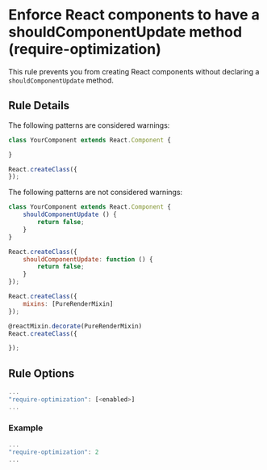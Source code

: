 # Enforce React components to have a shouldComponentUpdate method (require-optimization)

This rule prevents you from creating React components without declaring a `shouldComponentUpdate` method.

## Rule Details

The following patterns are considered warnings:

```js
class YourComponent extends React.Component {

}
```

```js
React.createClass({
});
```

The following patterns are not considered warnings:

```js
class YourComponent extends React.Component {
	shouldComponentUpdate () {
		return false;
	}
}
```

```js
React.createClass({
	shouldComponentUpdate: function () {
		return false;
	}
});
```

```js
React.createClass({
	mixins: [PureRenderMixin]
});
```

```js
@reactMixin.decorate(PureRenderMixin)
React.createClass({

});
```

## Rule Options

```js
...
"require-optimization": [<enabled>]
...
```

### Example

```js
...
"require-optimization": 2
...
```
